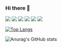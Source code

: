 ### Hi there 👋

![](https://img.shields.io/badge/OS-Ubuntu-blue.svg?style=flat&logo=Ubuntu&logoColor=blue.svg&color=2bbc8a)
![](https://img.shields.io/badge/VS%20Code-Editor-blue.svg?logo=visual-studio-code&logoColor=blue)
![](https://img.shields.io/badge/Code-C++-informational?styl=flat&logo=c%2B%2B&logoColor=blue&color=blueviolet)
![](https://img.shields.io/badge/-JavaScript-informational?style=social=javascript&logoColor=black&color=2bbc8a)
![](https://img.shields.io/badge/Code-JavaScript-informational?style=flat&logo=javascript&logoColor=white&color=2bbc8a)
![](https://img.shields.io/badge/Code-QML-informational?style=flat&logo=QML&logoColor=white&color=2bbc8a)


[![Top Langs](https://github-readme-stats.vercel.app/api/top-langs/?username=DieBorr&layout=compact&theme=transparent)](https://github.com/anuraghazra/github-readme-stats)

![Anurag's GitHub stats](https://github-readme-stats.vercel.app/api?username=DieBorr&show_icons=tBorrrue&theme=transparent&count_private=true)

